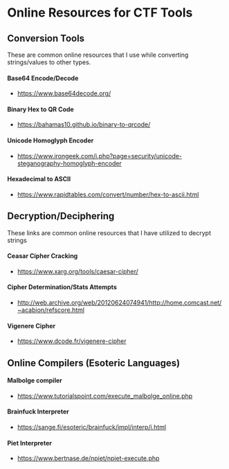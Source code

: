 # Online Resources for CTF Tools

## Conversion Tools
These are common online resources that I use while converting strings/values to other types.
#### Base64 Encode/Decode
* https://www.base64decode.org/
#### Binary Hex to QR Code
* https://bahamas10.github.io/binary-to-qrcode/
#### Unicode Homoglyph Encoder
* https://www.irongeek.com/i.php?page=security/unicode-steganography-homoglyph-encoder
#### Hexadecimal to ASCII
* https://www.rapidtables.com/convert/number/hex-to-ascii.html

## Decryption/Deciphering
These links are common online resources that I have utilized to decrypt strings
#### Ceasar Cipher Cracking
* https://www.xarg.org/tools/caesar-cipher/
#### Cipher Determination/Stats Attempts
* http://web.archive.org/web/20120624074941/http://home.comcast.net/~acabion/refscore.html
#### Vigenere Cipher
* https://www.dcode.fr/vigenere-cipher

## Online Compilers (Esoteric Languages)
#### Malbolge compiler
* https://www.tutorialspoint.com/execute_malbolge_online.php
#### Brainfuck Interpreter
* https://sange.fi/esoteric/brainfuck/impl/interp/i.html
#### Piet Interpreter
* https://www.bertnase.de/npiet/npiet-execute.php
